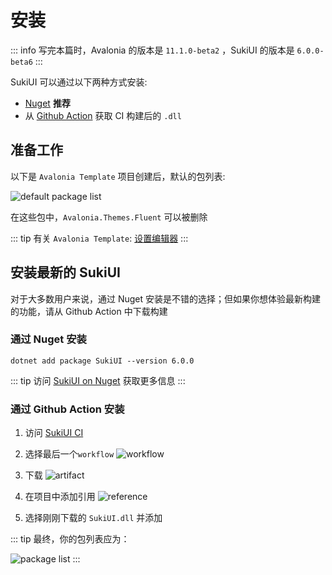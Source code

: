 # 安装

::: info 
写完本篇时，Avalonia 的版本是 `11.1.0-beta2` ，SukiUI 的版本是 `6.0.0-beta6`
:::

SukiUI 可以通过以下两种方式安装:
- [Nuget](https://www.nuget.org/packages/SukiUI) **推荐**
- 从 [Github Action](https://github.com/kikipoulet/SukiUI/actions/workflows/build.yml) 获取 CI 构建后的 `.dll`

## 准备工作

以下是 `Avalonia Template` 项目创建后，默认的包列表:

![](/getting-started/introduction-default-package-list.webp "default package list")

在这些包中，`Avalonia.Themes.Fluent` 可以被删除

::: tip
有关 `Avalonia Template`: [设置编辑器](https://docs.avaloniaui.net/zh-Hans/docs/get-started/set-up-an-editor)
:::

## 安装最新的 SukiUI

对于大多数用户来说，通过 Nuget 安装是不错的选择；但如果你想体验最新构建的功能，请从 Github Action 中下载构建

### 通过 Nuget 安装

```
dotnet add package SukiUI --version 6.0.0
```

::: tip
访问 [SukiUI on Nuget](https://www.nuget.org/packages/SukiUI) 获取更多信息
:::

### 通过 Github Action 安装

1. 访问 [SukiUI CI](https://github.com/kikipoulet/SukiUI/actions/workflows/build.yml)
2. 选择最后一个`workflow`
![](/getting-started/introduction-workflow.webp "workflow")

3. 下载
![](/getting-started/introduction-artifact.webp "artifact")

4. 在项目中添加引用
![](/getting-started/introduction-reference.webp "reference")

5. 选择刚刚下载的 `SukiUI.dll` 并添加

::: tip
最终，你的包列表应为：

![](/getting-started/introduction-final-package-list.webp "package list")
:::